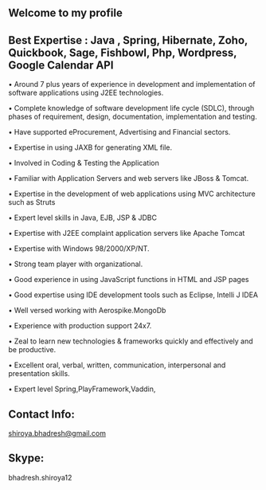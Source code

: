 ## Welcome to my profile

## Best Expertise : Java , Spring, Hibernate, Zoho, Quickbook, Sage, Fishbowl, Php, Wordpress, Google Calendar API

• Around 7 plus years of experience in development and implementation of software applications using J2EE technologies.

• Complete knowledge of software development life cycle (SDLC), through phases of requirement, design, documentation, implementation and testing.

• Have supported eProcurement, Advertising and Financial sectors.

• Expertise in using JAXB for generating XML file.

• Involved in Coding & Testing the Application

• Familiar with Application Servers and web servers like JBoss & Tomcat.

• Expertise in the development of web applications using MVC architecture such as Struts

• Expert level skills in Java, EJB, JSP & JDBC

• Expertise with J2EE complaint application servers like Apache Tomcat

• Expertise with Windows 98/2000/XP/NT.

• Strong team player with organizational.

• Good experience in using JavaScript functions in HTML and JSP pages

• Good expertise using IDE development tools such as Eclipse, Intelli J IDEA

• Well versed working with Aerospike.MongoDb

• Experience with production support 24x7.

• Zeal to learn new technologies & frameworks quickly and effectively and be productive.

• Excellent oral, verbal, written, communication, interpersonal and presentation skills.

• Expert level Spring,PlayFramework,Vaddin,

## Contact Info: 
   shiroya.bhadresh@gmail.com
## Skype: 
   bhadresh.shiroya12
